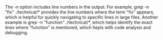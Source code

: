 The -n option includes line numbers in the output. For example, grep -n "fix" ./technical/* provides the line numbers where the term "fix" appears, which is helpful for quickly navigating to specific lines in large files. 
Another example is grep -n "function" ./technical/*, which helps identify the exact lines where "function" is mentioned, which hepls with code analysis and debugging. 
